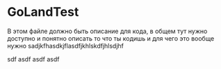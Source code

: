 # GoLandTest

В этом файле должно быть описание для кода, в общем тут нужно доступно и понятно описать то что ты кодишь
и для чего это вообще нужно
sadjkfhasdkjflasdfjkhlskdfjhlsdjhf

sdf
asdf
asdf
asdf
